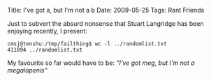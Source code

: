 Title: I've got a, but I'm not a b
Date: 2009-05-25
Tags: Rant Friends

Just to subvert the absurd nonsense that Stuart Langridge has been enjoying recently, I present:

```
cmsj@tenshu:/tmp/failthing$ wc -l ../randomlist.txt
411894 ../randomlist.txt
```

My favourite so far would have to be:
*"I've got meg, but I'm not a megalopenis"*
